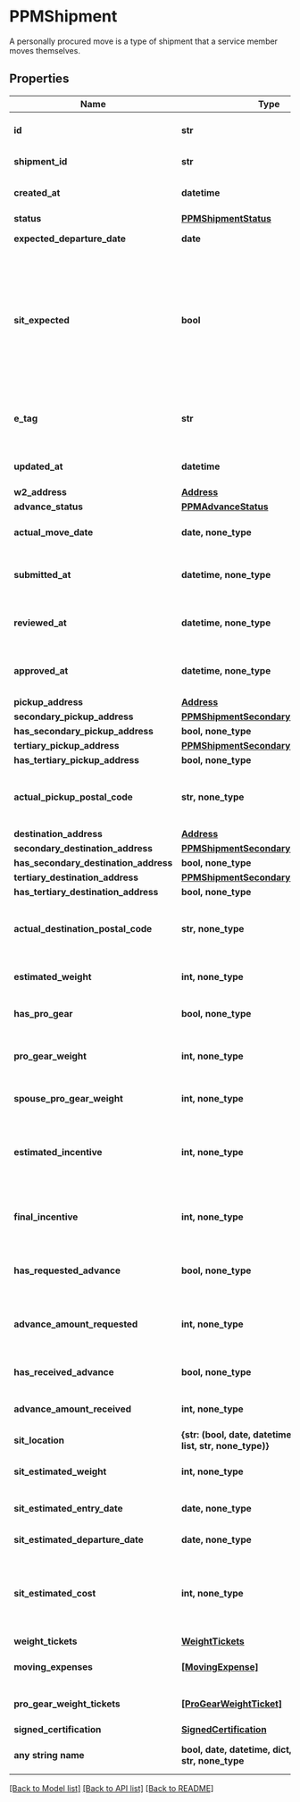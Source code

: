 # PPMShipment

A personally procured move is a type of shipment that a service member moves themselves.

## Properties
Name | Type | Description | Notes
------------ | ------------- | ------------- | -------------
**id** | **str** | Primary auto-generated unique identifier of the PPM shipment object | [readonly] 
**shipment_id** | **str** | The id of the parent MTOShipment object | [readonly] 
**created_at** | **datetime** | Timestamp of when the PPM Shipment was initially created (UTC) | [readonly] 
**status** | [**PPMShipmentStatus**](PPMShipmentStatus.md) |  | 
**expected_departure_date** | **date** | Date the customer expects to begin their move.  | 
**sit_expected** | **bool** | Captures whether some or all of the PPM shipment will require temporary storage at the origin or destination.  Must be set to &#x60;true&#x60; when providing &#x60;sitLocation&#x60;, &#x60;sitEstimatedWeight&#x60;, &#x60;sitEstimatedEntryDate&#x60;, and &#x60;sitEstimatedDepartureDate&#x60; values to calculate the &#x60;sitEstimatedCost&#x60;.  | 
**e_tag** | **str** | A hash unique to this shipment that should be used as the \&quot;If-Match\&quot; header for any updates. | [readonly] 
**updated_at** | **datetime** | Timestamp of when a property of this object was last updated (UTC) | [optional] [readonly] 
**w2_address** | [**Address**](Address.md) |  | [optional] 
**advance_status** | [**PPMAdvanceStatus**](PPMAdvanceStatus.md) |  | [optional] 
**actual_move_date** | **date, none_type** | The actual start date of when the PPM shipment left the origin. | [optional] 
**submitted_at** | **datetime, none_type** | The timestamp of when the customer submitted their PPM documentation to the counselor for review. | [optional] 
**reviewed_at** | **datetime, none_type** | The timestamp of when the Service Counselor has reviewed all of the closeout documents. | [optional] 
**approved_at** | **datetime, none_type** | The timestamp of when the shipment was approved and the service member can begin their move. | [optional] 
**pickup_address** | [**Address**](Address.md) |  | [optional] 
**secondary_pickup_address** | [**PPMShipmentSecondaryPickupAddress**](PPMShipmentSecondaryPickupAddress.md) |  | [optional] 
**has_secondary_pickup_address** | **bool, none_type** |  | [optional] 
**tertiary_pickup_address** | [**PPMShipmentSecondaryPickupAddress**](PPMShipmentSecondaryPickupAddress.md) |  | [optional] 
**has_tertiary_pickup_address** | **bool, none_type** |  | [optional] 
**actual_pickup_postal_code** | **str, none_type** | The actual postal code where the PPM shipment started. To be filled once the customer has moved the shipment.  | [optional] 
**destination_address** | [**Address**](Address.md) |  | [optional] 
**secondary_destination_address** | [**PPMShipmentSecondaryPickupAddress**](PPMShipmentSecondaryPickupAddress.md) |  | [optional] 
**has_secondary_destination_address** | **bool, none_type** |  | [optional] 
**tertiary_destination_address** | [**PPMShipmentSecondaryPickupAddress**](PPMShipmentSecondaryPickupAddress.md) |  | [optional] 
**has_tertiary_destination_address** | **bool, none_type** |  | [optional] 
**actual_destination_postal_code** | **str, none_type** | The actual postal code where the PPM shipment ended. To be filled once the customer has moved the shipment.  | [optional] 
**estimated_weight** | **int, none_type** | The estimated weight of the PPM shipment goods being moved. | [optional] 
**has_pro_gear** | **bool, none_type** | Indicates whether PPM shipment has pro gear for themselves or their spouse.  | [optional] 
**pro_gear_weight** | **int, none_type** | The estimated weight of the pro-gear being moved belonging to the service member. | [optional] 
**spouse_pro_gear_weight** | **int, none_type** | The estimated weight of the pro-gear being moved belonging to a spouse. | [optional] 
**estimated_incentive** | **int, none_type** | The estimated amount the government will pay the service member to move their belongings based on the moving date, locations, and shipment weight. | [optional] 
**final_incentive** | **int, none_type** | The final calculated incentive for the PPM shipment. This does not include **SIT** as it is a reimbursement.  | [optional] [readonly] 
**has_requested_advance** | **bool, none_type** | Indicates whether an advance has been requested for the PPM shipment.  | [optional] 
**advance_amount_requested** | **int, none_type** | The amount requested as an advance by the service member up to a maximum percentage of the estimated incentive.  | [optional] 
**has_received_advance** | **bool, none_type** | Indicates whether an advance was received for the PPM shipment.  | [optional] 
**advance_amount_received** | **int, none_type** | The amount received for an advance, or null if no advance is received.  | [optional] 
**sit_location** | **{str: (bool, date, datetime, dict, float, int, list, str, none_type)}** |  | [optional] 
**sit_estimated_weight** | **int, none_type** | The estimated weight of the goods being put into storage. | [optional] 
**sit_estimated_entry_date** | **date, none_type** | The date that goods will first enter the storage location. | [optional] 
**sit_estimated_departure_date** | **date, none_type** | The date that goods will exit the storage location. | [optional] 
**sit_estimated_cost** | **int, none_type** | The estimated amount that the government will pay the service member to put their goods into storage. This estimated storage cost is separate from the estimated incentive. | [optional] 
**weight_tickets** | [**WeightTickets**](WeightTickets.md) |  | [optional] 
**moving_expenses** | [**[MovingExpense]**](MovingExpense.md) | All expense documentation receipt records of this PPM shipment. | [optional] 
**pro_gear_weight_tickets** | [**[ProGearWeightTicket]**](ProGearWeightTicket.md) | All pro-gear weight ticket documentation records for this PPM shipment. | [optional] 
**signed_certification** | [**SignedCertification**](SignedCertification.md) |  | [optional] 
**any string name** | **bool, date, datetime, dict, float, int, list, str, none_type** | any string name can be used but the value must be the correct type | [optional]

[[Back to Model list]](../README.md#documentation-for-models) [[Back to API list]](../README.md#documentation-for-api-endpoints) [[Back to README]](../README.md)


